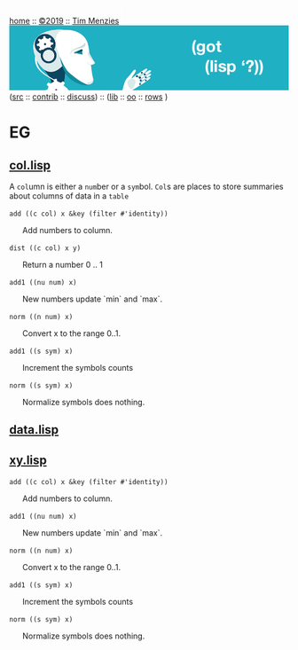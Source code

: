 <a name=top></a>
[home](https://github.com/timm/lisp/blob/master/README.md#top) ::
[&copy;2019](https://github.com/timm/lisp/blob/master/LICENSE.md) ::
[Tim Menzies](http://menzies.us) 
<img width=1 height=30 src="https://github.com/timm/lisp/blob/master/etc/img/FFFFFF.png">
<a href="https://github.com/timm/lisp/blob/master/README.md#top">
<img src="https://raw.githubusercontent.com/timm/lisp/master/etc/img/gotlisp.png" ></a><br>
([src](http://github.com/timm/lisp) ::
[contrib](https://github.com/timm/lisp/blob/master/CONTRIBUTING.md) ::
[discuss](https://github.com/timm/lisp/issues))  ::
([lib](https://github.com/timm/lisp/tree/master/src/lib/README.md#top) ::
[oo](https://github.com/timm/lisp/tree/master/src/oo/README.md#top)  :: 
[rows](https://github.com/timm/lisp/tree/master/src/rows/README.md#top) )

# EG




## [col.lisp](col.lisp)



A `col`umn is either a `num`ber or a `sym`bol.
`Col`s are places to store summaries about columns
of data in a `table`



`add ((c col) x &key (filter #'identity))`

<ul>   Add numbers to column.
</ul>

`dist ((c col) x y)`

<ul>   Return a number 0 .. 1
</ul>

`add1 ((nu num) x)`

<ul>   New numbers update `min` and `max`.
</ul>

`norm ((n num) x)`

<ul>   Convert x to the range 0..1.
</ul>

`add1 ((s sym) x)`

<ul>   Increment the symbols counts
</ul>

`norm ((s sym) x)`

<ul>   Normalize symbols does nothing.
</ul>


## [data.lisp](data.lisp)



## [xy.lisp](xy.lisp)


`add ((c col) x &key (filter #'identity))`

<ul>   Add numbers to column.
</ul>

`add1 ((nu num) x)`

<ul>   New numbers update `min` and `max`.
</ul>

`norm ((n num) x)`

<ul>   Convert x to the range 0..1.
</ul>

`add1 ((s sym) x)`

<ul>   Increment the symbols counts
</ul>

`norm ((s sym) x)`

<ul>   Normalize symbols does nothing.
</ul>

